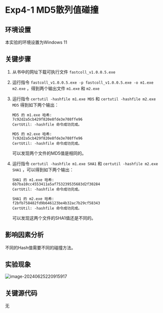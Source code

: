 # Exp4-1 MD5散列值碰撞

## 环境设置

本实验的环境设置为Windows 11

## 关键步骤

1. 从书中的网址下载可执行文件 `fastcoll_v1.0.0.5.exe` 

2. 运行指令 `fastcoll_v1.0.0.5.exe -p fastcoll_v1.0.0.5.exe -o m1.exe m2.exe` ，得到两个输出文件 `m1.exe` 和 `m2.exe`

3. 运行指令 `certutil -hashfile m1.exe MD5` 和 `certutil -hashfile m2.exe MD5` 得到如下两个输出：

   ```
   MD5 的 m1.exe 哈希:
   7c92d2a5cb429f820e8fde3e708ffe96
   CertUtil: -hashfile 命令成功完成。
   
   MD5 的 m2.exe 哈希:
   7c92d2a5cb429f820e8fde3e708ffe96
   CertUtil: -hashfile 命令成功完成。
   ```

   可以发现两个文件的MD5值是相同的。

4. 运行指令 `certutil -hashfile m1.exe SHA1` 和 `certutil -hashfile m2.exe SHA1` ，可以得到如下两个输出：

   ```
   SHA1 的 m1.exe 哈希:
   6b7ba10cc4553411a5af753239535683d2f30284
   CertUtil: -hashfile 命令成功完成。
   
   SHA1 的 m2.exe 哈希:
   f2bfb758482fd9b646123be4b32ac7b29cf58343
   CertUtil: -hashfile 命令成功完成。
   ```

   可以发现这两个文件的SHA1值还是不同的。

## 影响因素分析

不同的Hash值需要不同的碰撞方法。

## 实验现象

![image-20240625220915917](/Users/fangkechen/GitHub/CyberSecurityExp/4-1/assets/image-20240625220915917.png)

## 关键源代码

无